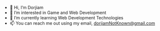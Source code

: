 - 👋 Hi, I’m Dorjiam
- 👀 I’m interested in Game and Web Development
- 🌱 I’m currently learning Web Development Technologies
- 📫 You can reach me out using my email, dorjiamNotKnown@gmail.com

